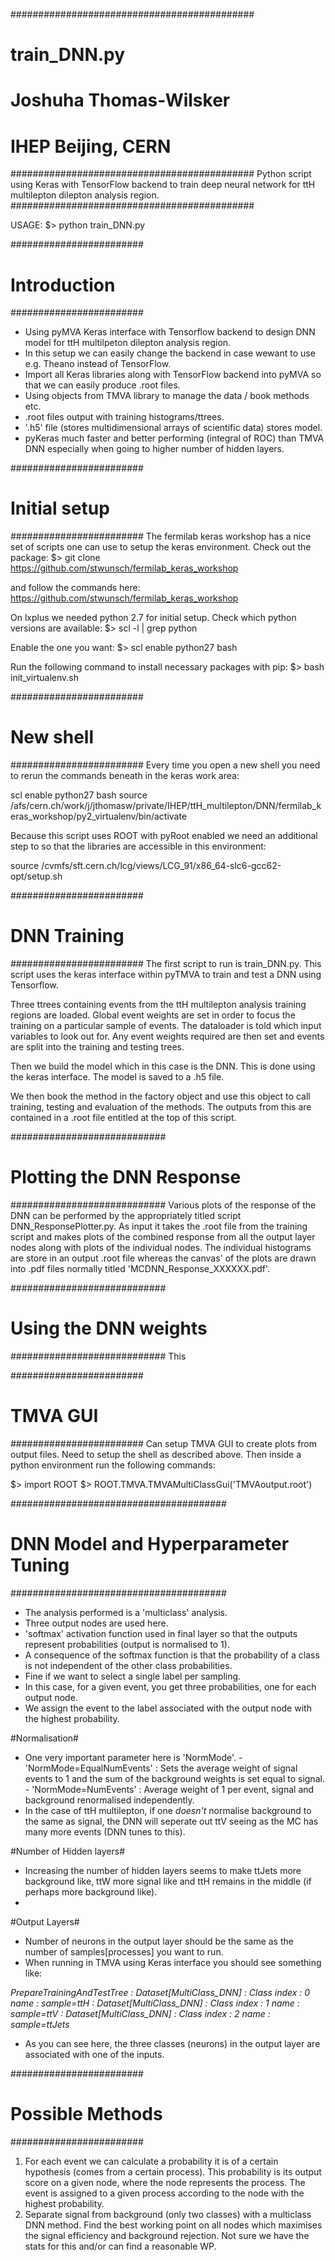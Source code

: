 ############################################
#              train_DNN.py
#         Joshuha Thomas-Wilsker
#           IHEP Beijing, CERN
############################################
Python script using Keras with TensorFlow
backend to train deep neural network for
ttH multilepton dilepton analysis region.
############################################

USAGE:
$> python train_DNN.py

########################
# Introduction
########################
- Using pyMVA Keras interface with Tensorflow backend to design DNN model for ttH multilpeton dilepton analysis region.
- In this setup we can easily change the backend in case wewant to use e.g. Theano instead of TensorFlow.
- Import all Keras libraries along with TensorFlow backend into pyMVA so that we can easily produce .root files.
- Using objects from TMVA library to manage the data / book methods etc.
- .root files output with training histograms/ttrees.
- '.h5' file (stores multidimensional arrays of scientific data) stores model.
- pyKeras much faster and better performing (integral of ROC) than TMVA DNN especially when going to higher number of hidden layers.

########################
# Initial setup
########################
The fermilab keras workshop has a nice set of scripts
one can use to setup the keras environment. Check
out the package:
$> git clone https://github.com/stwunsch/fermilab_keras_workshop

and follow the commands here:
https://github.com/stwunsch/fermilab_keras_workshop

On lxplus we needed python 2.7 for initial setup.
Check which python versions are available:
$> scl -l | grep python

Enable the one you want:
$> scl enable python27 bash

Run the following command to install necessary packages with pip:
$> bash init_virtualenv.sh

########################
# New shell
########################
Every time you open a new shell you need to rerun the
commands beneath in the keras work area:

scl enable python27 bash
source /afs/cern.ch/work/j/jthomasw/private/IHEP/ttH_multilepton/DNN/fermilab_keras_workshop/py2_virtualenv/bin/activate

Because this script uses ROOT with pyRoot enabled we need an additional step to
so that the libraries are accessible in this environment:

source /cvmfs/sft.cern.ch/lcg/views/LCG_91/x86_64-slc6-gcc62-opt/setup.sh

########################
# DNN Training
########################
The first script to run is train_DNN.py. This script uses the keras interface within pyTMVA to train and test a DNN using Tensorflow.

Three ttrees containing events from the ttH multilepton analysis training regions are loaded. Global event weights are set in order to focus the training on a particular sample of events. The dataloader is told which input variables to look out for. Any event weights required are then set and events are split into the training and testing trees.

Then we build the model which in this case is the DNN. This is done using the keras interface. The model is saved to a .h5 file.

We then book the method in the factory object and use this object to call training, testing and evaluation of the methods. The outputs from this are contained in a .root file entitled at the top of this script.

############################
# Plotting the DNN Response
############################
Various plots of the response of the DNN can be performed by the appropriately titled script DNN_ResponsePlotter.py. As input it takes the .root file from the training script and makes plots of the combined response from all the output layer nodes along with plots of the individual nodes. The individual histograms are store in an output .root file whereas the canvas' of the plots are drawn into .pdf files normally titled 'MCDNN_Response_XXXXXX.pdf'.

############################
# Using the DNN weights
############################
This

########################
# TMVA GUI
########################
Can setup TMVA GUI to create plots from output files.
Need to setup the shell as described above. Then inside
a python environment run the following commands:

$> import ROOT
$> ROOT.TMVA.TMVAMultiClassGui('TMVAoutput.root')


#######################################
# DNN Model and Hyperparameter Tuning
#######################################
- The analysis performed is a 'multiclass' analysis.
- Three output nodes are used here.
- 'softmax' activation function used in final layer so that the outputs represent probabilities (output is normalised to 1).
- A consequence of the softmax function is that the probability of a class is not independent of the other class probabilities.
- Fine if we want to select a single label per sampling.
- In this case, for a given event, you get three probabilities, one for each output node.
- We assign the event to the label associated with the output node with the highest probability.


#Normalisation#
- One very important parameter here is 'NormMode'.
        - 'NormMode=EqualNumEvents' : Sets the average weight of signal events to 1 and the sum of the background weights is set equal to signal.
        - 'NormMode=NumEvents' : Average weight of 1 per event, signal and background renormalised independently.
- In the case of ttH multilepton, if one *doesn't* normalise background to the same as signal, the DNN will seperate out ttV seeing as the MC has many more events (DNN tunes to this).

#Number of Hidden layers#
- Increasing the number of hidden layers seems to make ttJets more background like, ttW more signal like and ttH remains in the middle (if perhaps more background like).
-

#Output Layers#
- Number of neurons in the output layer should be the same as the number of samples[processes] you want to run.
- When running in TMVA using Keras interface you should see something like:

*PrepareTrainingAndTestTree
                       : Dataset[MultiClass_DNN] : Class index : 0  name : sample=ttH
                       : Dataset[MultiClass_DNN] : Class index : 1  name : sample=ttV
                       : Dataset[MultiClass_DNN] : Class index : 2  name : sample=ttJets*

- As you can see here, the three classes (neurons) in the output layer are associated with one of the inputs.



########################
# Possible Methods
########################
1. For each event we can calculate a probability it is of a certain hypothesis (comes from a certain process). This probability is its output score on a given node, where the node represents the process. The event is assigned to a given process according to the node with the highest probability.
2. Separate signal from background (only two classes) with a multiclass DNN method. Find the best working point on all nodes which maximises the signal efficiency and background rejection. Not sure we have the stats for this and/or can find a reasonable WP.
